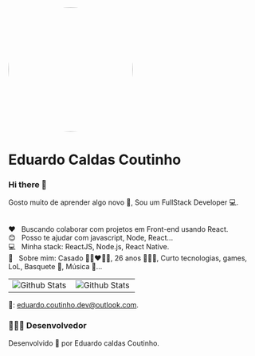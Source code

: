 <img width="250px" style="border-radius: 50%;" src="https://avatars.githubusercontent.com/u/24902151?s=460&u=aaccad4cadf1ca5dbee33a9c89d75325a23b899b&v=4">

# Eduardo Caldas Coutinho

### Hi there 👋
Gosto muito de aprender algo novo :seedling:, Sou um FullStack Developer :computer:.


<br/> :heart: &nbsp; Buscando colaborar com projetos em Front-end usando React.
<br/> :blush: &nbsp; Posso te ajudar com javascript, Node, React...
<br/> :computer: &nbsp; Minha stack: ReactJS, Node.js, React Native.
<br/> :speech_balloon:  &nbsp; Sobre mim: Casado 👩🏻‍❤️‍👨🏻, 26 anos 👨🏻‍💻, Curto tecnologias, games, LoL, Basquete :basketball:, Música :musical_note:...
<table>
  <tr>
    <td>
      <img
        align="left"
        src="https://github-readme-stats.vercel.app/api?username=Educolt&theme=dark&hide_border=false&include_all_commits=true"
        alt="Github Stats"
      />
    </td>
    <td>
      <img
        align="left"
        src="https://github-readme-stats.vercel.app/api/top-langs/?username=Educolt&theme=dark&hide_border=false&include_all_commits=true&count_private=true&layout=compact"
        alt="Github Stats"
      />
    </td>
  </tr>
</table>

:email:: eduardo.coutinho.dev@outlook.com.

### 👨🏻‍💻 Desenvolvedor
Desenvolvido 💜 por Eduardo caldas Coutinho.
